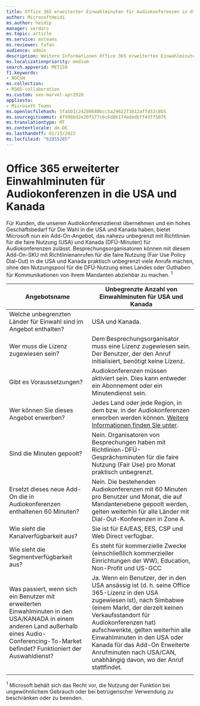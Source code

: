 ```yaml
---
title: Office 365 erweiterter Einwahlminuten für Audiokonferenzen in die USA und Kanada
author: MicrosoftHeidi
ms.author: heidip
manager: serdars
ms.topic: article
ms.service: msteams
ms.reviewer: fafan
audience: admin
description: Weitere Informationen Office 365 erweiterten Einwahlminuten für Audiokonferenzen in die USA und Kanada.
ms.localizationpriority: medium
search.appverid: MET150
f1.keywords:
- NOCSH
ms.collection:
- M365-collaboration
ms.custom: seo-marvel-apr2020
appliesto:
- Microsoft Teams
ms.openlocfilehash: 5fabb1c24280688bcc5a2962273812affd52c8b5
ms.sourcegitcommit: 8f999bd2e20f177c6c6d8b174ededbff43ff5076
ms.translationtype: MT
ms.contentlocale: de-DE
ms.lasthandoff: 01/15/2022
ms.locfileid: "62055285"
---
```

# <a name="office-365-audio-conferencing-extended-dial-out-minutes-to-us-and-canada"></a>Office 365 erweiterter Einwahlminuten für Audiokonferenzen in die USA und Kanada

Für Kunden, die unseren Audiokonferenzdienst übernehmen und ein hohes Geschäftsbedarf für Die Wahl in die USA und Kanada haben, bietet Microsoft nun ein Add-On-Angebot, das nahezu unbegrenzt mit Richtlinien für die faire Nutzung (USA) und Kanada (DFÜ-Minuten) für Audiokonferenzen zulässt. Besprechungsorganisatoren können mit diesem Add-On-SKU mit Richtlinienanrufen für die faire Nutzung (Fair Use Policy Dial-Out) in die USA und Kanada praktisch unbegrenzt viele Anrufe machen, ohne den Nutzungspool für die DFÜ-Nutzung eines Landes oder Guthaben für Kommunikationen von ihrem Mandanten abziehbar zu machen. <sup>1</sup>

|Angebotsname | Unbegrenzte Anzahl von Einwahlminuten für USA und Kanada |
|-----|------|
| Welche unbegrenzten Länder für Einwahl sind im Angebot enthalten?| USA und Kanada.|
| Wer muss die Lizenz zugewiesen sein? | Dem Besprechungsorganisator muss eine Lizenz zugewiesen sein. Der Benutzer, der den Anruf initialisiert, benötigt keine Lizenz. |
| Gibt es Voraussetzungen? | Audiokonferenzen müssen aktiviert sein. Dies kann entweder ein Abonnement oder ein Minutendienst sein.|
| Wer können Sie dieses Angebot erwerben? | Jedes Land oder jede Region, in dem bzw. in der Audiokonferenzen erworben werden können. [Weitere Informationen finden Sie unter](country-and-region-availability-for-audio-conferencing-and-calling-plans/country-and-region-availability-for-audio-conferencing-and-calling-plans.md).|
| Sind die Minuten gepoolt?  |Nein. Organisatoren von Besprechungen haben mit Richtlinien-DFÜ-Gesprächsminuten für die faire Nutzung (Fair Use) pro Monat praktisch unbegrenzt. |
| Ersetzt dieses neue Add-On die in Audiokonferenzen enthaltenen 60 Minuten? | Nein. Die bestehenden Audiokonferenzen mit 60 Minuten pro Benutzer und Monat, die auf Mandantenebene gepoolt werden, gelten weiterhin für alle Länder mit Dial-Out-Konferenzen in Zone A.|
| Wie sieht die Kanalverfügbarkeit aus?  | Sie ist für EA/EAS, EES, CSP und Web Direct verfügbar.  |
| Wie sieht die Segmentverfügbarkeit aus? | Es steht für kommerzielle Zwecke (einschließlich kommerzieller Einrichtungen der WW), Education, Non-Profit und US-GCC |
| Was passiert, wenn sich ein Benutzer mit erweiterten Einwahlminuten in den USA/KANADA in einem anderen Land außerhalb eines Audio-Conferencing-To-Market befindet? Funktioniert der Auswahldienst? | Ja. Wenn ein Benutzer, der in den USA ansässig ist (d. h. seine Office 365-Lizenz in den USA zugewiesen ist), nach Simbabwe (einem Markt, der derzeit keinen Verkaufsstandort für Audiokonferenzen hat) aufschwenkte, gelten weiterhin alle Einwahlminuten in den USA oder Kanada für das Add-On Erweiterte Anrufminuten nach USA/CAN, unabhängig davon, wo der Anruf stattfindet. |
|||

<sup>1</sup> Microsoft behält sich das Recht vor, die Nutzung der Funktion bei ungewöhnlichem Gebrauch oder bei betrügerischer Verwendung zu beschränken oder zu beenden.
